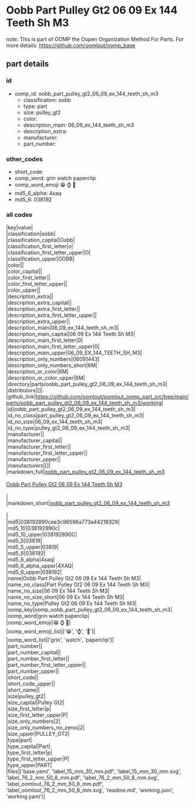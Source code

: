 # Oobb Part Pulley Gt2 06 09 Ex 144 Teeth Sh M3  

note: This is part of OOMP the Oopen Organization Method For Parts. For more details: https://github.com/oomlout/oomp_base

##  part details





### id
* oomp_id: oobb_part_pulley_gt2_06_09_ex_144_teeth_sh_m3
  * classification: oobb
  * type: part
  * size: pulley_gt2
  * color: 
  * description_main: 06_09_ex_144_teeth_sh_m3
  * description_extra: 
  * manufacturer: 
  * part_number: 

### other_codes
* short_code: 
* oomp_word: grin watch paperclip
* oomp_word_emoji :grin: :watch: :paperclip:
* md5_6_alpha: 4xaq
* md5_6: 038192

### all codes 
|key|value|  
|classification|oobb|  
|classification_capital|Oobb|  
|classification_first_letter|o|  
|classification_first_letter_upper|O|  
|classification_upper|OOBB|  
|color||  
|color_capital||  
|color_first_letter||  
|color_first_letter_upper||  
|color_upper||  
|description_extra||  
|description_extra_capital||  
|description_extra_first_letter||  
|description_extra_first_letter_upper||  
|description_extra_upper||  
|description_main|06_09_ex_144_teeth_sh_m3|  
|description_main_capital|06 09 Ex 144 Teeth Sh M3|  
|description_main_first_letter|0|  
|description_main_first_letter_upper|0|  
|description_main_upper|06_09_EX_144_TEETH_SH_M3|  
|description_only_numbers|06091443|  
|description_only_numbers_short|6M|  
|description_or_color|6M|  
|description_or_color_upper|6M|  
|directory|parts/oobb_part_pulley_gt2_06_09_ex_144_teeth_sh_m3|  
|distributors|[]|  
|github_link|https://github.com/oomlout/oomlout_oomp_part_src/tree/main/parts/oobb_part_pulley_gt2_06_09_ex_144_teeth_sh_m3/working|  
|id|oobb_part_pulley_gt2_06_09_ex_144_teeth_sh_m3|  
|id_no_class|part_pulley_gt2_06_09_ex_144_teeth_sh_m3|  
|id_no_size|06_09_ex_144_teeth_sh_m3|  
|id_no_type|pulley_gt2_06_09_ex_144_teeth_sh_m3|  
|manufacturer||  
|manufacturer_capital||  
|manufacturer_first_letter||  
|manufacturer_first_letter_upper||  
|manufacturer_upper||  
|manufacturers|[]|  
|markdown_full|[oobb_part_pulley_gt2_06_09_ex_144_teeth_sh_m3](https://github.com/oomlout/oomlout_oomp_part_src/tree/main/parts/oobb_part_pulley_gt2_06_09_ex_144_teeth_sh_m3/working)<br>[](https://github.com/oomlout/oomlout_oomp_part_src/tree/main/parts/oobb_part_pulley_gt2_06_09_ex_144_teeth_sh_m3/working)<br>[Oobb Part Pulley Gt2 06 09 Ex 144 Teeth Sh M3](https://github.com/oomlout/oomlout_oomp_part_src/tree/main/parts/oobb_part_pulley_gt2_06_09_ex_144_teeth_sh_m3/working)<br><br>|  
|markdown_short|[oobb_part_pulley_gt2_06_09_ex_144_teeth_sh_m3](https://github.com/oomlout/oomlout_oomp_part_src/tree/main/parts/oobb_part_pulley_gt2_06_09_ex_144_teeth_sh_m3/working)<br><br>|  
|md5|038192890cee3c96596a773a44218329|  
|md5_10|038192890c|  
|md5_10_upper|038192890C|  
|md5_5|03819|  
|md5_5_upper|03819|  
|md5_6|038192|  
|md5_6_alpha|4xaq|  
|md5_6_alpha_upper|4XAQ|  
|md5_6_upper|038192|  
|name|Oobb Part Pulley Gt2 06 09 Ex 144 Teeth Sh M3|  
|name_no_class|Part Pulley Gt2 06 09 Ex 144 Teeth Sh M3|  
|name_no_size|06 09 Ex 144 Teeth Sh M3|  
|name_no_size_short|06 09 Ex 144 Teeth Sh M3|  
|name_no_type|Pulley Gt2 06 09 Ex 144 Teeth Sh M3|  
|oomp_key|oomp_oobb_part_pulley_gt2_06_09_ex_144_teeth_sh_m3|  
|oomp_word|grin watch paperclip|  
|oomp_word_emoji|:grin: :watch: :paperclip:|  
|oomp_word_emoji_list|[':grin:', ':watch:', ':paperclip:']|  
|oomp_word_list|['grin', 'watch', 'paperclip']|  
|part_number||  
|part_number_capital||  
|part_number_first_letter||  
|part_number_first_letter_upper||  
|part_number_upper||  
|short_code||  
|short_code_upper||  
|short_name||  
|size|pulley_gt2|  
|size_capital|Pulley Gt2|  
|size_first_letter|p|  
|size_first_letter_upper|P|  
|size_only_numbers|2|  
|size_only_numbers_no_zeros|2|  
|size_upper|PULLEY_GT2|  
|type|part|  
|type_capital|Part|  
|type_first_letter|p|  
|type_first_letter_upper|P|  
|type_upper|PART|  
|files|['base.yaml', 'label_15_mm_30_mm.pdf', 'label_15_mm_30_mm.svg', 'label_76_2_mm_50_8_mm.pdf', 'label_76_2_mm_50_8_mm.svg', 'label_oomlout_76_2_mm_50_8_mm.pdf', 'label_oomlout_76_2_mm_50_8_mm.svg', 'readme.md', 'working.json', 'working.yaml']|  
